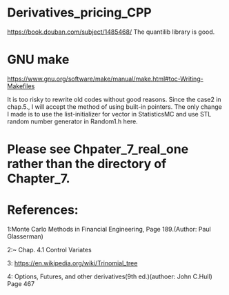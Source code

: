 # Derivatives_pricing_CPP

https://book.douban.com/subject/1485468/
The quantilib library is good.


# GNU make
https://www.gnu.org/software/make/manual/make.html#toc-Writing-Makefiles



It is too risky to rewrite old codes without good reasons. Since the case2 in chap.5., I will accept the method of using
built-in pointers. 
The only change I made is to use the list-initializer for vector in StatisticsMC and use STL random number generator in Random1.h here.


# Please see Chpater_7_real_one rather than the directory of Chapter_7. 



# References:
1:Monte Carlo Methods in Financial Engineering, Page 189.(Author: Paul Glasserman)


2:~ Chap. 4.1 Control Variates


3: https://en.wikipedia.org/wiki/Trinomial_tree


4: Options, Futures, and other derivatives(9th ed.)(authoer: John C.Hull)
Page 467
